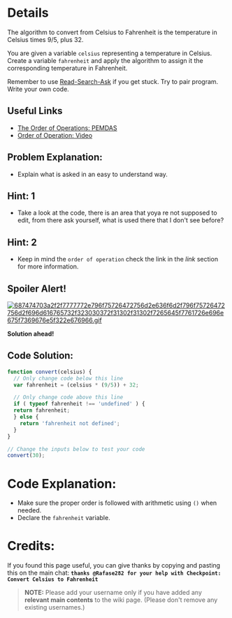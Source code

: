 # Details
The algorithm to convert from Celsius to Fahrenheit is the temperature in Celsius times 9/5, plus 32.

You are given a variable `celsius` representing a temperature in Celsius. Create a variable `fahrenheit` and apply the algorithm to assign it the corresponding temperature in Fahrenheit.

Remember to use [ Read-Search-Ask](http://github.com/FreeCodeCamp/freecodecamp/wiki/How-to-get-help-when-you-get-stuck) if you get stuck. Try to pair program. Write your own code.

## Useful Links
- [The Order of Operations: PEMDAS](http://www.purplemath.com/modules/orderops.htm)
- [Order of Operation: Video](https://www.khanacademy.org/math/pre-algebra/order-of-operations/order_of_operations/v/order-of-operations)

## Problem Explanation:
- Explain what is asked in an easy to understand way.

## Hint: 1
- Take a look at the code, there is an area that yoya re not supposed to edit, from there ask yourself, what is used there that I don't see before?

## Hint: 2
- Keep in mind the `order of operation` check the link in the _link_ section for more information.

## Spoiler Alert!
[![687474703a2f2f7777772e796f75726472756d2e636f6d2f796f75726472756d2f696d616765732f323030372f31302f31302f7265645f7761726e696e675f7369676e5f322e676966.gif](https://files.gitter.im/FreeCodeCamp/Wiki/nlOm/thumb/687474703a2f2f7777772e796f75726472756d2e636f6d2f796f75726472756d2f696d616765732f323030372f31302f31302f7265645f7761726e696e675f7369676e5f322e676966.gif)](https://files.gitter.im/FreeCodeCamp/Wiki/nlOm/687474703a2f2f7777772e796f75726472756d2e636f6d2f796f75726472756d2f696d616765732f323030372f31302f31302f7265645f7761726e696e675f7369676e5f322e676966.gif)

**Solution ahead!**

## Code Solution:

```js
function convert(celsius) {
  // Only change code below this line
  var fahrenheit = (celsius * (9/5)) + 32;

  // Only change code above this line
  if ( typeof fahrenheit !== 'undefined' ) {
  return fahrenheit;
  } else {
    return 'fahrenheit not defined';
  }
}

// Change the inputs below to test your code
convert(30);
```

# Code Explanation:
- Make sure the proper order is followed with arithmetic using `()` when needed.
- Declare the `fahrenheit` variable.

# Credits:
If you found this page useful, you can give thanks by copying and pasting this on the main chat:  **`thanks @Rafase282 for your help with Checkpoint: Convert Celsius to Fahrenheit`**

> **NOTE:** Please add your username only if you have added any **relevant main contents** to the wiki page. (Please don't remove any existing usernames.)
